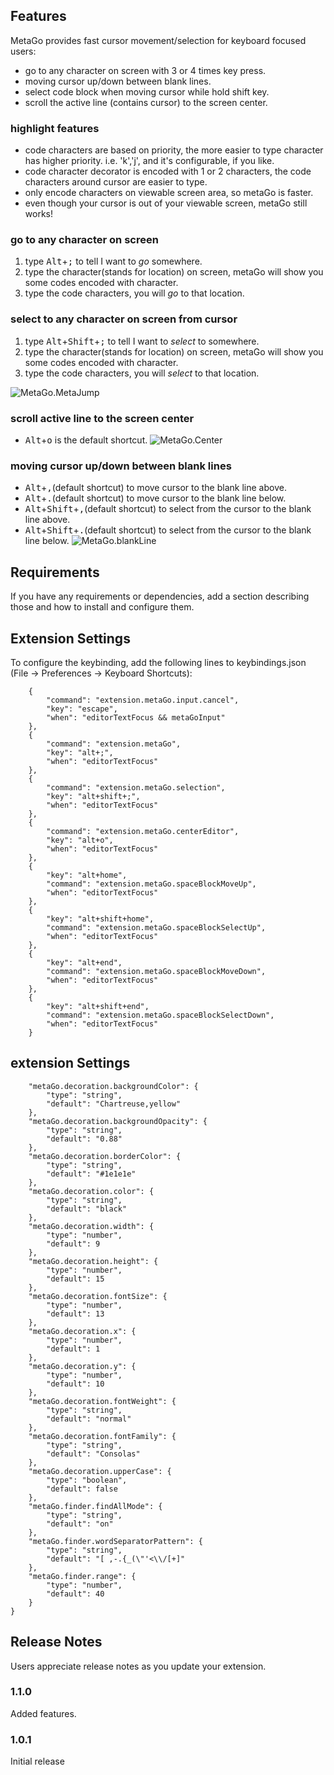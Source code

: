 

## Features
MetaGo provides fast cursor movement/selection for keyboard focused users: 
* go to any character on screen with 3 or 4 times key press.
* moving cursor up/down between blank lines.
* select code block when moving cursor while hold shift key.
* scroll the active line (contains cursor) to the screen center.

### highlight features
* code characters are based on priority, the more easier to type character has higher priority. i.e. 'k','j', and it's configurable, if you like.
* code character decorator is encoded with 1 or 2 characters, the code characters around cursor are easier to type.
* only encode characters on viewable screen area, so metaGo is faster.
* even though your cursor is out of your viewable screen, metaGo still works!

### go to any character on screen
1. type <kbd>Alt</kbd>+<kbd>;</kbd> to tell I want to *go* somewhere.
2. type the character(stands for location) on screen, metaGo will show you some codes encoded with character.
3. type the code characters, you will *go* to that location.

### select to any character on screen from cursor
1. type <kbd>Alt</kbd>+<kbd>Shift</kbd>+<kbd>;</kbd> to tell I want to *select* to somewhere.
2. type the character(stands for location) on screen, metaGo will show you some codes encoded with character.
3. type the code characters, you will *select* to that location.

![MetaGo.MetaJump](images/metago.jump.gif)
### scroll active line to the screen center
* <kbd>Alt</kbd>+<kbd>o</kbd> is the default shortcut.
![MetaGo.Center](images/metago.center.gif)
### moving cursor up/down between blank lines
* <kbd>Alt</kbd>+<kbd>,</kbd>(default shortcut) to move cursor to the blank line above.
* <kbd>Alt</kbd>+<kbd>.</kbd>(default shortcut) to move cursor to the blank line below.
* <kbd>Alt</kbd>+<kbd>Shift</kbd>+<kbd>,</kbd>(default shortcut) to select from the cursor to the blank line above.
* <kbd>Alt</kbd>+<kbd>Shift</kbd>+<kbd>.</kbd>(default shortcut) to select from the cursor to the blank line below.
![MetaGo.blankLine](images/metago.blankLine.gif)
## Requirements

If you have any requirements or dependencies, add a section describing those and how to install and configure them.

## Extension Settings

To configure the keybinding, add the following lines to keybindings.json (File -> Preferences -> Keyboard Shortcuts):

        {
            "command": "extension.metaGo.input.cancel",
            "key": "escape",
            "when": "editorTextFocus && metaGoInput"
        },
        {
            "command": "extension.metaGo",
            "key": "alt+;",
            "when": "editorTextFocus"
        },
        {
            "command": "extension.metaGo.selection",
            "key": "alt+shift+;",
            "when": "editorTextFocus"
        },
        {
            "command": "extension.metaGo.centerEditor",
            "key": "alt+o",
            "when": "editorTextFocus"
        },
        {
            "key": "alt+home",
            "command": "extension.metaGo.spaceBlockMoveUp",
            "when": "editorTextFocus"
        },
        {
            "key": "alt+shift+home",
            "command": "extension.metaGo.spaceBlockSelectUp",
            "when": "editorTextFocus"
        },
        {
            "key": "alt+end",
            "command": "extension.metaGo.spaceBlockMoveDown",
            "when": "editorTextFocus"
        },
        {
            "key": "alt+shift+end",
            "command": "extension.metaGo.spaceBlockSelectDown",
            "when": "editorTextFocus"
        }
## extension Settings

        "metaGo.decoration.backgroundColor": {
            "type": "string",
            "default": "Chartreuse,yellow"
        },
        "metaGo.decoration.backgroundOpacity": {
            "type": "string",
            "default": "0.88"
        },
        "metaGo.decoration.borderColor": {
            "type": "string",
            "default": "#1e1e1e"
        },
        "metaGo.decoration.color": {
            "type": "string",
            "default": "black"
        },
        "metaGo.decoration.width": {
            "type": "number",
            "default": 9
        },
        "metaGo.decoration.height": {
            "type": "number",
            "default": 15
        },
        "metaGo.decoration.fontSize": {
            "type": "number",
            "default": 13
        },
        "metaGo.decoration.x": {
            "type": "number",
            "default": 1
        },
        "metaGo.decoration.y": {
            "type": "number",
            "default": 10
        },
        "metaGo.decoration.fontWeight": {
            "type": "string",
            "default": "normal"
        },
        "metaGo.decoration.fontFamily": {
            "type": "string",
            "default": "Consolas"
        },
        "metaGo.decoration.upperCase": {
            "type": "boolean",
            "default": false
        },
        "metaGo.finder.findAllMode": {
            "type": "string",
            "default": "on"
        },
        "metaGo.finder.wordSeparatorPattern": {
            "type": "string",
            "default": "[ ,-.{_(\"'<\\/[+]"
        },
        "metaGo.finder.range": {
            "type": "number",
            "default": 40
        }
    }

## Release Notes

Users appreciate release notes as you update your extension.

### 1.1.0

Added features.

### 1.0.1

Initial release
